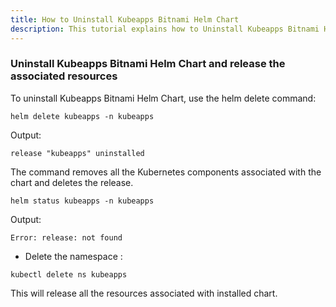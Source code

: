 ```yaml
---
title: How to Uninstall Kubeapps Bitnami Helm Chart 
description: This tutorial explains how to Uninstall Kubeapps Bitnami Helm Chart 
---
```


### Uninstall Kubeapps Bitnami Helm Chart and release the associated resources 

To uninstall Kubeapps Bitnami Helm Chart, use the helm delete command:

```execute
helm delete kubeapps -n kubeapps
```

Output:

```
release "kubeapps" uninstalled
```

The command removes all the Kubernetes components associated with the chart and deletes the release.

```execute
helm status kubeapps -n kubeapps
```

Output:

```
Error: release: not found
```

- Delete the namespace :

```execute
kubectl delete ns kubeapps
```


This will release all the resources associated with installed chart.
